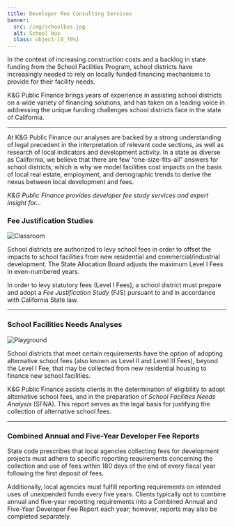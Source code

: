 ```yaml
---
title: Developer Fee Consulting Services
banner:
  src: /img/schoolbus.jpg
  alt: School bus
  class: object-[0_70%]
---
```


In the context of increasing construction costs and a backlog in state funding from the School
Facilities Program, school districts have increasingly needed to rely on locally funded financing
mechanisms to provide for their facility needs.

K&G Public Finance brings years of experience in assisting school districts on a wide variety of financing
solutions, and has taken on a leading voice in addressing the unique funding challenges school
districts face in the state of California.

<!--
In an environment where developers have every incentive to scrutinize development fee
studies, we have maintained a proven track record of successfully defending our conclusions against
challenges from external agencies and parties.
-->

---

At K&G Public Finance our analyses are backed by a strong understanding of legal precedent in the interpretation
of relevant code sections, as well as research of local indicators and development activity. In a
state as diverse as California, we believe that there are few <q>one-size-fits-all</q> answers for
school districts, which is why we model facilities cost impacts on the basis of local real estate,
employment, and demographic trends to derive the nexus between local development and fees.

<!--
Services offered include the justification of developer fees and preparation of regulatory
transparency reports.
-->

*K&G Public Finance provides developer fee study services and expert insight for…*

### Fee Justification Studies

<img src="/img/classroom.jpg" alt="Classroom" class="sm:w-1/2 sm:mt-4 sm:ml-4 sm:float-right rounded shadow">

School districts are authorized to levy school fees in order to offset the impacts to school facilities from new residential and commercial/industrial development.
The State Allocation Board adjusts the maximum Level I Fees in even-numbered years.

In order to levy statutory fees (Level I Fees), a school district must prepare and adopt a *Fee
Justification Study* (FJS) pursuant to and in accordance with California State law.

---

### School Facilities Needs Analyses

<img src="/img/playground.jpg" alt="Playground" class="sm:w-1/2 sm:mt-4 sm:ml-4 sm:float-right rounded shadow">

School districts that meet certain requirements have the option of adopting alternative school fees
(also known as Level II and Level III Fees), beyond the Level I Fee, that may be collected from new
residential housing to finance new school facilities.

K&G Public Finance assists clients in the determination of eligibility to adopt alternative school fees, and in
the preparation of *School Facilities Needs Analysis* (SFNA). This report serves as the legal basis
for justifying the collection of alternative school fees.

<!-- TODO: Photo with more "classroom" or "learning" vibe. -->

---

### Combined Annual and Five-Year Developer Fee Reports

State code prescribes that local agencies collecting fees for development projects must adhere to
specific reporting requirements concerning the collection and use of fees within 180 days of the end
of every fiscal year following the first deposit of fees.

Additionally, local agencies must fulfill reporting requirements on intended uses of unexpended
funds every five years. Clients typically opt to combine annual and five-year reporting requirements
into a Combined Annual and Five-Year Developer Fee Report each year; however, reports may also be
completed separately.
